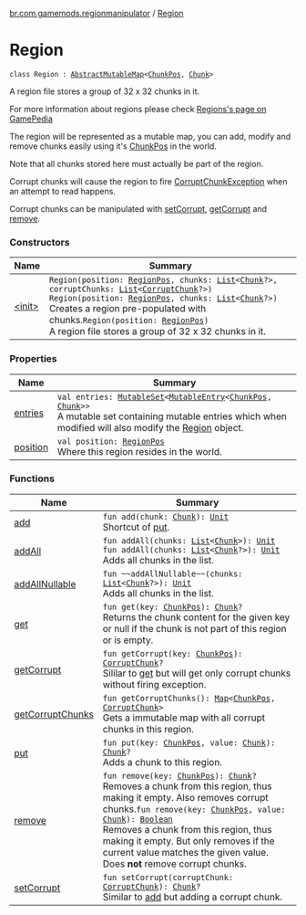 [br.com.gamemods.regionmanipulator](../index.md) / [Region](./index.md)

# Region

`class Region : `[`AbstractMutableMap`](https://kotlinlang.org/api/latest/jvm/stdlib/kotlin.collections/-abstract-mutable-map/index.html)`<`[`ChunkPos`](../-chunk-pos/index.md)`, `[`Chunk`](../-chunk/index.md)`>`

A region file stores a group of 32 x 32 chunks in it.

For more information about regions please check [Regions's page on GamePedia](https://minecraft.gamepedia.com/Region_file_format)

The region will be represented as a mutable map, you can add, modify and remove chunks easily using it's [ChunkPos](../-chunk-pos/index.md) in the world.

Note that all chunks stored here must actually be part of the region.

Corrupt chunks will cause the region to fire [CorruptChunkException](../-corrupt-chunk-exception/index.md) when an attempt to read happens.

Corrupt chunks can be manipulated with [setCorrupt](set-corrupt.md), [getCorrupt](get-corrupt.md) and [remove](remove.md).

### Constructors

| Name | Summary |
|---|---|
| [&lt;init&gt;](-init-.md) | `Region(position: `[`RegionPos`](../-region-pos/index.md)`, chunks: `[`List`](https://kotlinlang.org/api/latest/jvm/stdlib/kotlin.collections/-list/index.html)`<`[`Chunk`](../-chunk/index.md)`?>, corruptChunks: `[`List`](https://kotlinlang.org/api/latest/jvm/stdlib/kotlin.collections/-list/index.html)`<`[`CorruptChunk`](../-corrupt-chunk/index.md)`?>)`<br>`Region(position: `[`RegionPos`](../-region-pos/index.md)`, chunks: `[`List`](https://kotlinlang.org/api/latest/jvm/stdlib/kotlin.collections/-list/index.html)`<`[`Chunk`](../-chunk/index.md)`?>)`<br>Creates a region pre-populated with chunks.`Region(position: `[`RegionPos`](../-region-pos/index.md)`)`<br>A region file stores a group of 32 x 32 chunks in it. |

### Properties

| Name | Summary |
|---|---|
| [entries](entries.md) | `val entries: `[`MutableSet`](https://kotlinlang.org/api/latest/jvm/stdlib/kotlin.collections/-mutable-set/index.html)`<`[`MutableEntry`](https://kotlinlang.org/api/latest/jvm/stdlib/kotlin.collections/-mutable-map/-mutable-entry/index.html)`<`[`ChunkPos`](../-chunk-pos/index.md)`, `[`Chunk`](../-chunk/index.md)`>>`<br>A mutable set containing mutable entries which when modified will also modify the [Region](./index.md) object. |
| [position](position.md) | `val position: `[`RegionPos`](../-region-pos/index.md)<br>Where this region resides in the world. |

### Functions

| Name | Summary |
|---|---|
| [add](add.md) | `fun add(chunk: `[`Chunk`](../-chunk/index.md)`): `[`Unit`](https://kotlinlang.org/api/latest/jvm/stdlib/kotlin/-unit/index.html)<br>Shortcut of [put](put.md). |
| [addAll](add-all.md) | `fun addAll(chunks: `[`List`](https://kotlinlang.org/api/latest/jvm/stdlib/kotlin.collections/-list/index.html)`<`[`Chunk`](../-chunk/index.md)`>): `[`Unit`](https://kotlinlang.org/api/latest/jvm/stdlib/kotlin/-unit/index.html)<br>`fun addAll(chunks: `[`List`](https://kotlinlang.org/api/latest/jvm/stdlib/kotlin.collections/-list/index.html)`<`[`Chunk`](../-chunk/index.md)`?>): `[`Unit`](https://kotlinlang.org/api/latest/jvm/stdlib/kotlin/-unit/index.html)<br>Adds all chunks in the list. |
| [addAllNullable](add-all-nullable.md) | `fun ~~addAllNullable~~(chunks: `[`List`](https://kotlinlang.org/api/latest/jvm/stdlib/kotlin.collections/-list/index.html)`<`[`Chunk`](../-chunk/index.md)`?>): `[`Unit`](https://kotlinlang.org/api/latest/jvm/stdlib/kotlin/-unit/index.html)<br>Adds all chunks in the list. |
| [get](get.md) | `fun get(key: `[`ChunkPos`](../-chunk-pos/index.md)`): `[`Chunk`](../-chunk/index.md)`?`<br>Returns the chunk content for the given key or null if the chunk is not part of this region or is empty. |
| [getCorrupt](get-corrupt.md) | `fun getCorrupt(key: `[`ChunkPos`](../-chunk-pos/index.md)`): `[`CorruptChunk`](../-corrupt-chunk/index.md)`?`<br>Sililar to [get](get.md) but will get only corrupt chunks without firing exception. |
| [getCorruptChunks](get-corrupt-chunks.md) | `fun getCorruptChunks(): `[`Map`](https://kotlinlang.org/api/latest/jvm/stdlib/kotlin.collections/-map/index.html)`<`[`ChunkPos`](../-chunk-pos/index.md)`, `[`CorruptChunk`](../-corrupt-chunk/index.md)`>`<br>Gets a immutable map with all corrupt chunks in this region. |
| [put](put.md) | `fun put(key: `[`ChunkPos`](../-chunk-pos/index.md)`, value: `[`Chunk`](../-chunk/index.md)`): `[`Chunk`](../-chunk/index.md)`?`<br>Adds a chunk to this region. |
| [remove](remove.md) | `fun remove(key: `[`ChunkPos`](../-chunk-pos/index.md)`): `[`Chunk`](../-chunk/index.md)`?`<br>Removes a chunk from this region, thus making it empty. Also removes corrupt chunks.`fun remove(key: `[`ChunkPos`](../-chunk-pos/index.md)`, value: `[`Chunk`](../-chunk/index.md)`): `[`Boolean`](https://kotlinlang.org/api/latest/jvm/stdlib/kotlin/-boolean/index.html)<br>Removes a chunk from this region, thus making it empty. But only removes if the current value matches the given value. Does **not** remove corrupt chunks. |
| [setCorrupt](set-corrupt.md) | `fun setCorrupt(corruptChunk: `[`CorruptChunk`](../-corrupt-chunk/index.md)`): `[`Chunk`](../-chunk/index.md)`?`<br>Similar to [add](add.md) but adding a corrupt chunk. |
